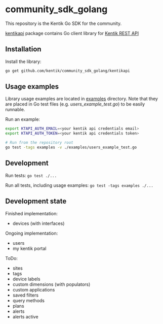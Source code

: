 # community_sdk_golang

This repository is the Kentik Go SDK for the community.

[kentikapi](kentikapi) package contains Go client library for [Kentik REST API](https://kb.kentik.com/v0/Ab09.htm)

## Installation

Install the library:

```bash
go get github.com/kentik/community_sdk_golang/kentikapi
```

## Usage examples

Library usage examples are located in [examples](examples) directory.
Note that they are placed in Go test files (e.g. _users_example_test.go_) to be easily runnable.

Run an example:

```bash
export KTAPI_AUTH_EMAIL=<your kentik api credentials email>
export KTAPI_AUTH_TOKEN=<your kentik api credentials token>

# Run from the repository root
go test -tags examples -v ./examples/users_example_test.go
```

## Development

Run tests: `go test ./...`

Run all tests, including usage examples: `go test -tags examples ./...`

## Development state

Finished implementation:
- devices (with interfaces)

Ongoing implementation:
- users
- my kentik portal

ToDo:
- sites
- tags
- device labels
- custom dimensions (with populators)
- custom applications
- saved filters
- query methods
- plans
- alerts
- alerts active
